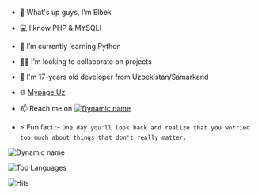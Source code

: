 - 👋 What's up guys, I'm Elbek
- 💻 I know PHP & MYSQLI
- 🐍 I’m currently learning Python
- 👨‍💻 I’m looking to collaborate on projects
- 💬 I'm 17-years old developer from Uzbekistan/Samarkand
- 🌐 [Mypage.Uz](https://mypage.uz)
- 📫 Reach me on [![Dynamic name](https://img.shields.io/badge/KhamdullaevUz-30302f?style=flat&logo=telegram)](https://t.me/KhamdullaevUz)

- ⚡ Fun fact :- `One day you'll look back and realize that you worried too much about things that don't really matter.`

![Dynamic name](https://github-readme-stats.vercel.app/api?username=KhamdullaevUz&show_icons=true&theme=radical)

![Top Languages](https://github-readme-stats.vercel.app/api/top-langs/?username=KhamdullaevUz&layout=compact&theme=radical)

![Hits](https://hits.seeyoufarm.com/api/count/incr/badge.svg?url=https://github.com/KhamdullaevUz/)
